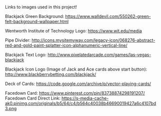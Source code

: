 Links to images used in this project!


Blackjack Green Background: https://www.walldevil.com/550262-green-felt-background-wallpaper.html

Wentworth Institute of Technology Logo: https://www.wit.edu/media

Pipe Divider: http://icons.mysitemyway.com/legacy-icon/068276-abstract-red-and-gold-paint-splatter-icon-alphanumeric-vertical-line/

Blackjack Text Logo: http://www.pixelatedarcade.com/games/las-vegas-blackjack

Blackjack Icon Logo (Image of Jack and Ace cards above start button): http://www.blackberrybetting.com/blackjack/

Deck of Cards: https://code.google.com/archive/p/vector-playing-cards/

Facedown Card: https://www.pinterest.com/pin/83738874298191207/
Facedown Card Direct Link: https://s-media-cache-ak0.pinimg.com/originals/b5/64/c4/b564c40038b46690019427a6c4107bd3.png

